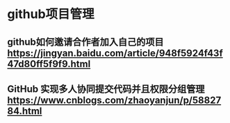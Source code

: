 # github项目管理

## github如何邀请合作者加入自己的项目 https://jingyan.baidu.com/article/948f5924f43f47d80ff5f9f9.html

## GitHub 实现多人协同提交代码并且权限分组管理 https://www.cnblogs.com/zhaoyanjun/p/5882784.html
